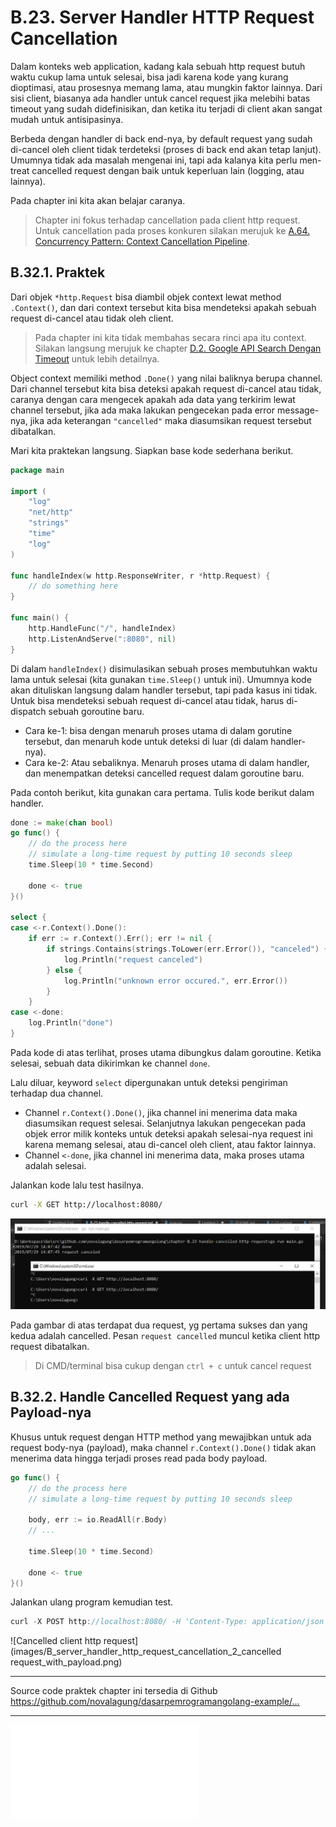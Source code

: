 # B.23. Server Handler HTTP Request Cancellation

Dalam konteks web application, kadang kala sebuah http request butuh waktu cukup lama untuk selesai, bisa jadi karena kode yang kurang dioptimasi, atau prosesnya memang lama, atau mungkin faktor lainnya. Dari sisi client, biasanya ada handler untuk cancel request jika melebihi batas timeout yang sudah didefinisikan, dan ketika itu terjadi di client akan sangat mudah untuk antisipasinya.

Berbeda dengan handler di back end-nya, by default request yang sudah di-cancel oleh client tidak terdeteksi (proses di back end akan tetap lanjut). Umumnya tidak ada masalah mengenai ini, tapi ada kalanya kita perlu men-treat cancelled request dengan baik untuk keperluan lain (logging, atau lainnya).

Pada chapter ini kita akan belajar caranya.

> Chapter ini fokus terhadap cancellation pada client http request. Untuk cancellation pada proses konkuren silakan merujuk ke [A.64. Concurrency Pattern: Context Cancellation Pipeline](/A-pipeline-context-cancellation.html).

## B.32.1. Praktek

Dari objek `*http.Request` bisa diambil objek context lewat method `.Context()`, dan dari context tersebut kita bisa mendeteksi apakah sebuah request di-cancel atau tidak oleh client.

> Pada chapter ini kita tidak membahas secara rinci apa itu context. Silakan langsung merujuk ke chapter [D.2. Google API Search Dengan Timeout](/D-google-api-search.html) untuk lebih detailnya.

Object context memiliki method `.Done()` yang nilai baliknya berupa channel. Dari channel tersebut kita bisa deteksi apakah request di-cancel atau tidak, caranya dengan cara mengecek apakah ada data yang terkirim lewat channel tersebut, jika ada maka lakukan pengecekan pada error message-nya, jika ada keterangan `"cancelled"` maka diasumsikan request tersebut dibatalkan.

Mari kita praktekan langsung. Siapkan base kode sederhana berikut.

```go
package main

import (
	"log"
	"net/http"
	"strings"
	"time"
	"log"
)

func handleIndex(w http.ResponseWriter, r *http.Request) {
	// do something here
}

func main() {
	http.HandleFunc("/", handleIndex)
	http.ListenAndServe(":8080", nil)
}
```

Di dalam `handleIndex()` disimulasikan sebuah proses membutuhkan waktu lama untuk selesai (kita gunakan `time.Sleep()` untuk ini). Umumnya kode akan dituliskan langsung dalam handler tersebut, tapi pada kasus ini tidak. Untuk bisa mendeteksi sebuah request di-cancel atau tidak, harus di-dispatch sebuah goroutine baru.

- Cara ke-1: bisa dengan menaruh proses utama di dalam gorutine tersebut, dan menaruh kode untuk deteksi di luar (di dalam handler-nya).
- Cara ke-2: Atau sebaliknya. Menaruh proses utama di dalam handler, dan menempatkan deteksi cancelled request dalam goroutine baru.

Pada contoh berikut, kita gunakan cara pertama. Tulis kode berikut dalam handler.

```go
done := make(chan bool)
go func() {
    // do the process here
    // simulate a long-time request by putting 10 seconds sleep
    time.Sleep(10 * time.Second)

    done <- true
}()

select {
case <-r.Context().Done():
    if err := r.Context().Err(); err != nil {
        if strings.Contains(strings.ToLower(err.Error()), "canceled") {
            log.Println("request canceled")
        } else {
            log.Println("unknown error occured.", err.Error())
        }
    }
case <-done:
    log.Println("done")
}
```

Pada kode di atas terlihat, proses utama dibungkus dalam goroutine. Ketika selesai, sebuah data dikirimkan ke channel `done`.

Lalu diluar, keyword `select` dipergunakan untuk deteksi pengiriman terhadap dua channel.

- Channel `r.Context().Done()`, jika channel ini menerima data maka diasumsikan request selesai. Selanjutnya lakukan pengecekan pada objek error milik konteks untuk deteksi apakah selesai-nya request ini karena memang selesai, atau di-cancel oleh client, atau faktor lainnya.
- Channel `<-done`, jika channel ini menerima data, maka proses utama adalah selesai.

Jalankan kode lalu test hasilnya.

```bash
curl -X GET http://localhost:8080/
```

![Cancelled client http request](images/B_server_handler_http_request_cancellation_1_cancelled_request_get.png)

Pada gambar di atas terdapat dua request, yg pertama sukses dan yang kedua adalah cancelled. Pesan `request cancelled` muncul ketika client http request dibatalkan.

> Di CMD/terminal bisa cukup dengan `ctrl + c` untuk cancel request

## B.32.2. Handle Cancelled Request yang ada Payload-nya

Khusus untuk request dengan HTTP method yang mewajibkan untuk ada request body-nya (payload), maka channel `r.Context().Done()` tidak akan menerima data hingga terjadi proses read pada body payload.

```go
go func() {
    // do the process here
    // simulate a long-time request by putting 10 seconds sleep
    
    body, err := io.ReadAll(r.Body)
    // ...

    time.Sleep(10 * time.Second)

    done <- true
}()
```

Jalankan ulang program kemudian test.

```go
curl -X POST http://localhost:8080/ -H 'Content-Type: application/json' -d '{}'
```

![Cancelled client http request](images/B_server_handler_http_request_cancellation_2_cancelled request_with_payload.png)

---

<div class="source-code-link">
    <div class="source-code-link-message">Source code praktek chapter ini tersedia di Github</div>
    <a href="https://github.com/novalagung/dasarpemrogramangolang-example/tree/master/chapter-B.23-server-handler-http-request-cancellation">https://github.com/novalagung/dasarpemrogramangolang-example/...</a>
</div>

---

<iframe src="partial/ebooks.html" class="partial-ebooks-wrapper" frameborder="0" scrolling="no"></iframe>
